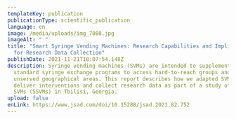 ```yaml
---
templateKey: publication
publicationType: scientific_publication
language: en
image: /media/uploads/img_7080.jpg
imageAlt: " "
title: "Smart Syringe Vending Machines: Research Capabilities and Implications
  for Research Data Collection"
publishDate: 2021-11-21T18:07:54.148Z
description: Syringe vending machines (SVMs) are intended to supplement the
  standard syringe exchange programs to access hard-to-reach groups and cover
  unserved geographical areas. This report describes how we adapted SVMs to
  deliver interventions and collect research data as part of a study of smart
  SVMs (SSVMs) in Tbilisi, Georgia.
upload: false
enLink: https://www.jsad.com/doi/10.15288/jsad.2021.82.752
---
```

